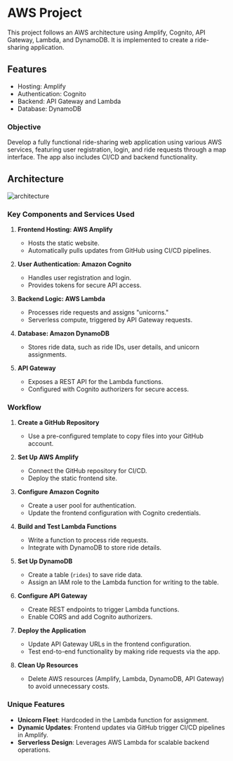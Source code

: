 # AWS Project 

This project follows an AWS architecture using Amplify, Cognito, API Gateway, Lambda, and DynamoDB. It is implemented to create a ride-sharing application.

## Features
- Hosting: Amplify
- Authentication: Cognito
- Backend: API Gateway and Lambda
- Database: DynamoDB


### **Objective**
Develop a fully functional ride-sharing web application using various AWS services, featuring user registration, login, and ride requests through a map interface. The app also includes CI/CD and backend functionality.


## Architecture
![architecture](https://github.com/user-attachments/assets/8cb85657-68d3-48e3-a4f1-2a46971b2220)


### **Key Components and Services Used**
1. **Frontend Hosting: AWS Amplify**
   - Hosts the static website.
   - Automatically pulls updates from GitHub using CI/CD pipelines.

2. **User Authentication: Amazon Cognito**
   - Handles user registration and login.
   - Provides tokens for secure API access.

3. **Backend Logic: AWS Lambda**
   - Processes ride requests and assigns "unicorns."
   - Serverless compute, triggered by API Gateway requests.

4. **Database: Amazon DynamoDB**
   - Stores ride data, such as ride IDs, user details, and unicorn assignments.

5. **API Gateway**
   - Exposes a REST API for the Lambda functions.
   - Configured with Cognito authorizers for secure access.


### **Workflow**
1. **Create a GitHub Repository**
   - Use a pre-configured template to copy files into your GitHub account.

2. **Set Up AWS Amplify**
   - Connect the GitHub repository for CI/CD.
   - Deploy the static frontend site.

3. **Configure Amazon Cognito**
   - Create a user pool for authentication.
   - Update the frontend configuration with Cognito credentials.

4. **Build and Test Lambda Functions**
   - Write a function to process ride requests.
   - Integrate with DynamoDB to store ride details.

5. **Set Up DynamoDB**
   - Create a table (`rides`) to save ride data.
   - Assign an IAM role to the Lambda function for writing to the table.

6. **Configure API Gateway**
   - Create REST endpoints to trigger Lambda functions.
   - Enable CORS and add Cognito authorizers.

7. **Deploy the Application**
   - Update API Gateway URLs in the frontend configuration.
   - Test end-to-end functionality by making ride requests via the app.

8. **Clean Up Resources**
   - Delete AWS resources (Amplify, Lambda, DynamoDB, API Gateway) to avoid unnecessary costs.


### **Unique Features**
- **Unicorn Fleet**: Hardcoded in the Lambda function for assignment.
- **Dynamic Updates**: Frontend updates via GitHub trigger CI/CD pipelines in Amplify.
- **Serverless Design**: Leverages AWS Lambda for scalable backend operations.

